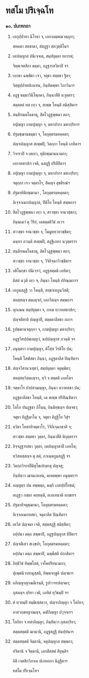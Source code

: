 <h1>ทสโม ปริเจฺฉโท</h1>
<h3>๑๐. ปเภทกถา</h3>
<ol>
<li>
เอกุปฺปาทา นิโรธา จ, เอกาลมฺพณวตฺถุกา;  
  
สหคตา สหชาตา, สํสฎฺฐา สหวุตฺติโนฯ  
</li>
  
<li>
เตปญฺญาส ปนิเจฺจเต, สมฺปยุตฺตา ยถารหํ;  
  
จิตฺตเจตสิกา ธมฺมา, อฎฺฐารสวิธาปิ จฯ  
</li>
  
<li>
เอกธา  
ฉพฺพิธา เจว, จตุธา สตฺตธา ฐิตา;  
  
จิตฺตุปฺปาทปเภเทน, ภินฺทิตพฺพา วิภาวินาฯ  
</li>
  
<li>
อฎฺฐ ธมฺมาวินิโพฺภคา, ภินฺนาสีติ นวุตฺตรา;  
  
สตฺตสตํ ทส เทฺว จ, สเพฺพ โหนฺติ สมิสฺสิตาฯ  
</li>
  
<li>
สนฺตีรณมโนธาตุ, สิตโวฎฺฐพฺพนา ตถา;  
  
อปุญฺญา กามปุญฺญา จ, มหาปากา มหากฺริยาฯ  
</li>
  
<li>
ปฐมชฺฌานธมฺมา จ, โลกุตฺตรมหคฺคตา;  
  
ปญฺจปญฺญาส สเพฺพปิ, วิตกฺกา โหนฺติ เภทิตาฯ  
</li>
  
<li>
วิจาราปิ จ เตเยว, ทุติยชฺฌานนามกา;  
  
เอกาทสาปเร เจติ, ฉสฎฺฐิ ปริทีปิตาฯ  
</li>
  
<li>
อปุญฺญา กามปุญฺญา จ, มหาปากา มหากฺริยา;  
  
จตุกฺกา เจว จตฺตาโร, สิตญฺจ สุขตีรณํฯ  
</li>
  
<li>
ปฐมาทิติกชฺฌานา  
, โลกุตฺตรมหคฺคตา;  
  
อิเจฺจวเมกปญฺญาส, ปีติโย โหนฺติ สพฺพถาฯ  
</li>
  
<li>
สิตโวฎฺฐพฺพนา เทฺว จ, สาวชฺชา จานวชฺชกา;  
  
ภินฺนเมวํ ตุ วีริยํ, เตสตฺตติวิธํ ภเวฯ  
</li>
  
<li>
สาวชฺชา จานวชฺชา จ, โมมูหทฺวยวชฺชิตา;  
  
ฉนฺทา ภวนฺติ สเพฺพปิ, สฎฺฐิเภทา นวุตฺตราฯ  
</li>
  
<li>
สนฺตีรณมโนธาตุ, สิตโวฎฺฐพฺพนา ตถา;  
  
สาวชฺชา จานวชฺชา จ, วิจิกิจฺฉาวิวชฺชิตาฯ  
</li>
  
<li>
อธิโมกฺขา ปนิเจฺจวํ, อฎฺฐสตฺตติ เภทิตา;  
  
ติสตํ นวุติ เทฺว จ, ภินฺนา โหนฺติ ปกิณฺณกาฯ  
</li>
  
<li>
เอกูนสฎฺฐิ วา โหนฺติ, สทฺธาเทกูนวีสติ;  
  
สหสฺสญฺจ สตเญฺจกํ, เอกวีสญฺจ สพฺพถาฯ  
</li>
  
<li>
ญาเณน  
สมฺปยุตฺตา จ, กาเม ทฺวาทสธาปเร;  
  
ปญฺจติํสาติ ปญฺญาปิ, สตฺตตาลีสธา กถาฯ  
</li>
  
<li>
รูปชฺฌานจตุกฺกา จ, กามปุญฺญา มหากฺริยา;  
  
อฎฺฐวีสปฺปมเญฺญวํ, ฉปฺปญฺญาส ภวนฺติ จฯ  
</li>
  
<li>
อนุตฺตรา กามปุญฺญา, ติโสฺส วิรติโย ปน;  
  
โหนฺติ โสฬสธา ภินฺนา, อฎฺฐตาลีส ปิณฺฑิตาฯ  
</li>
  
<li>
ปญฺจวีสานวเชฺชวํ, สมฺปยุตฺตา จตุพฺพิธา;  
  
สหสฺสทฺวิสตเญฺจว, ทฺวิ จ สตฺตติ เภทโตฯ  
</li>
  
<li>
จตฺตาโร ปาปสามญฺญา, ภินฺนา ทฺวาทสธา ปน;  
  
อฎฺฐตาลีสธา โหนฺติ, เต สเพฺพ ปริปิณฺฑิตาฯ  
</li>
  
<li>
โลโภ ปนฎฺฐธา ภิโนฺน, ถินมิทฺธญฺจ ปญฺจธา;  
  
จตุธา ทิฎฺฐิมาโน จ, จตุธา ทิฎฺฐิโย วิสุํฯ  
</li>
  
<li>
ทฺวิธา โทสาทิจตฺตาโร, วิจิกิเจฺฉกธาติ จ;  
  
สาวชฺชา สตฺตธา วุตฺตา, ภินฺนาสีติ ติกุตฺตราฯ  
</li>
  
<li>
อิจฺจฎฺฐารสธา  
วุตฺตา, เตปญฺญาสาปิ เภทโต;  
  
ทฺวิสหสฺสญฺจ ตุ สตํ, ภวเนฺตกูนสฎฺฐิ จฯ  
</li>
  
<li>
วิตกฺกวิจารปีติสุโขเปกฺขาสุ ปญฺจสุ;  
  
ภินฺทิตฺวา ฌานเภเทน, คเหตพฺพา อนุตฺตราฯ  
</li>
  
<li>
อญฺญตฺร ปน สพฺพตฺถ, นตฺถิ เภทปฺปโยชนํ;  
  
อเฎฺฐว กสฺมา คยฺหนฺติ, อเภเทนาติ ลกฺขเยฯ  
</li>
  
<li>
ปฐมาทิจตุชฺฌานา, โลกุตฺตรมหคฺคตา;  
  
อิเจฺจกเมกทสธา, จตุตาลีส ปิณฺฑิตาฯ  
</li>
  
<li>
เตวีส ปญฺจมา เจติ, สตฺตสฎฺฐิ สมิสฺสิตา;  
  
อปฺปนา ตตฺถ สพฺพาปิ, อฎฺฐปญฺญาส ทีปิตาฯ  
</li>
  
<li>
ปญฺจติํเสว  
สเงฺขปา, โลกุตฺตรมหคฺคตา;  
  
อปฺปนา ตตฺถ สพฺพาปิ, ฉพฺพีสติ ปกาสิตาฯ  
</li>
  
<li>
อิทฺธิวิธํ ทิพฺพโสตํ, เจโตปริยนามกา;  
  
ปุเพฺพนิวาสานุสฺสติ, ทิพฺพจกฺขูติ ปญฺจธาฯ  
</li>
  
<li>
อภิญฺญาญาณมีเรนฺติ, รูปาวจรปญฺจมา;  
  
กุสลญฺจ กฺริยา เจติ, เภทิตํ ทุวิธมฺปิ จฯ  
</li>
  
<li>
ตํ ทฺวยมฺปิ สมฺมิเสฺสตฺวา, ปญฺจาภิญฺญา จ โลกิยา;  
  
อาสวกฺขยญาณญฺจ, ฉฬภิญฺญา ปวุจฺจเรฯ  
</li>
  
<li>
โลกิยา จ ทสาภิญฺญา, ภินฺทิตฺวา กุสลกฺริยา;  
  
สตฺตสตฺตติ ฌานานิ, อฎฺฐสฎฺฐิ ปนปฺปนาฯ  
</li>
  
<li>
สตฺตสตฺตติ จิตฺตานิ, จตุปญฺญาส สพฺพถา;  
  
ปจิตานิ จ จิตฺตานิ, เอกติํสสตํ สิยุนฺติฯ  
</li>
  
อิติ เจตสิกวิภาเค ปเภทกถา นิฎฺฐิตาฯ  
</li>
  
ทสโม ปริเจฺฉโทฯ  
</li>
  
  
  
  
  
